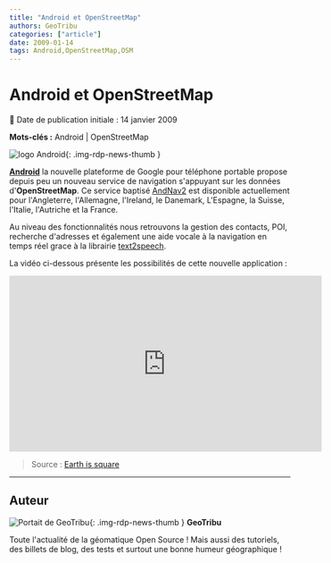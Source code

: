 ```yaml
---
title: "Android et OpenStreetMap"
authors: GeoTribu
categories: ["article"]
date: 2009-01-14
tags: Android,OpenStreetMap,OSM
---
```


# Android et OpenStreetMap

:calendar: Date de publication initiale : 14 janvier 2009

**Mots-clés :** Android | OpenStreetMap

![logo Android](https://cdn.geotribu.fr/img/logos-icones/android.jpg){: .img-rdp-news-thumb }

[**Android**](http://code.google.com/android/) la nouvelle plateforme de Google pour téléphone portable propose depuis peu un nouveau service de navigation s'appuyant sur les données d'**OpenStreetMap**. Ce service baptisé [AndNav2](http://www.andnav.org/) est disponible actuellement pour l'Angleterre, l'Allemagne, l'Ireland, le Danemark, L'Espagne, la Suisse, l'Italie, l'Autriche et la France.

Au niveau des fonctionnalités nous retrouvons la gestion des contacts, POI, recherche d'adresses et également une aide vocale à la navigation en temps réel grace à la librairie [text2speech](http://text2speech.sourceforge.net/).

La vidéo ci-dessous présente les possibilités de cette nouvelle application :

<iframe width="560" height="315" src="https://www.youtube-nocookie.com/embed/pgS0pwyoWhA" frameborder="0" allow="accelerometer; autoplay; encrypted-media; gyroscope; picture-in-picture" allowfullscreen></iframe>

> Source : [Earth is square](http://earthissquare.com/2009/01/09/android-getting-navigation-with-open-source-strret-data/)

----

## Auteur

![Portait de GeoTribu](https://cdn.geotribu.fr/img/internal/charte/geotribu_logo_64x64.png){: .img-rdp-news-thumb }
**GeoTribu**

Toute l'actualité de la géomatique Open Source ! Mais aussi des tutoriels, des billets de blog, des tests et surtout une bonne humeur géographique !
